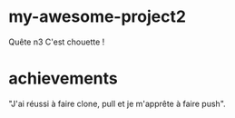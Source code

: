 # my-awesome-project2
Quête n3
C'est chouette !
# achievements
"J'ai réussi à faire clone, pull et je m'apprête à faire push".